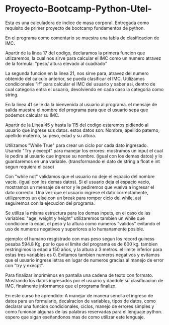 # Proyecto-Bootcamp-Python-Utel-

Esta es una calculadora de indice de masa corporal.
Entregada como requisito de primer proyecto de bootcamp fundamentos de python.

En el programa como comentario se muestra una tabla de clasificacion de IMC.

Apartir de la linea 17 del codigo, declaramos la primera funcion que utilzaremos,
la cual nos sirve para calcular el IMC como un numero
atravez de la formula: "peso/ altura elevado al cuadrado"

La segunda funcion en la linea 21, nos sirve para, atravez del numero obtenido
del calculo anterior, se pueda clasificar el IMC.
Utilizamos condicionales "if" para calcular el IMC del usuario y saber asi, dentro de cual categoria 
entra el usuario, devolviendo en cada caso la categoria como string.

En la linea 41 se le da la bienvenida al usuario al programa. el mensaje de salida
muestra el nombre del programa para que el usuario sepa que podemos calcular su IMC.

Apartir de la Linea 45 y hasta la 115 del codigo estaremos pidiendo al usuario que
ingrese sus datos.
estos datos son:
Nombre, apellido paterno, apellido materno, su peso, edad y su altura.

Utilizamos "While True" para crear un ciclo por cada dato ingresado.
Usando "Try y execpt" para manejar los errores: 
mostramos un input el cual le pedira al usuario que ingrese su nombre. 
(igual con los demas datos) y lo guardaremos en una variable. 
(transformando el dato de string a float e int segun requiera el caso)

Con "while not" validamos que el usuario no deje el espacio del nombre vacio.
(igual con los demas datos).
Si el usuario deja el espacio vacio, mostramos un mensaje de error y le pediremos que vuelva a
ingresar el dato correcto. Una vez que el usuario ingrese el dato correctamente,
utilizaremos un else con un break para romper ciclo del while. asi seguiremos con la
ejecucion del programa.

Se utiliza la misma estructura para los demas inputs, en el caso de las variables:
"age, weight y height" utilizaremos tambien un while que condicione la edad, 
el peso y la altura como numeros "validos" evitando el uso de numeros negativos 
y superiores a lo humanamente posible.

ejemplo: el humano resgistrado con mas peso segun los record guiness pesaba
594.8 Kg, por lo que el limite del programa es de 600 kg. 
tambien restringimos la edad a 150 años, 
y la altura a 3 metros.
el limite inferior para estas tres variables es 0.
Evitamos tambien numeros negativos y evitamos que el usuario ingrese letras en lugar
de numeros gracias al manejo de error con "try y execpt".

Para finalizar imprimimos en pantalla una cadena de texto con formato.
Mostrando los datos ingresados por el usuario y dandole su clasificacion de IMC.
finalmente informamos que el programa finalizo.

En este curso he aprendido: 
A manejar de manera sencila el ingreso de datos para un formulario,
decalracion de variables, tipos de datos, como declarar una funcion
condicionales, ciclos, manejo de errores simples
y como funionan algunas de las palabras reservadas para el lenguaje python.
espero que sigan eseñandonos mas de como utilizar este lenguaje.
